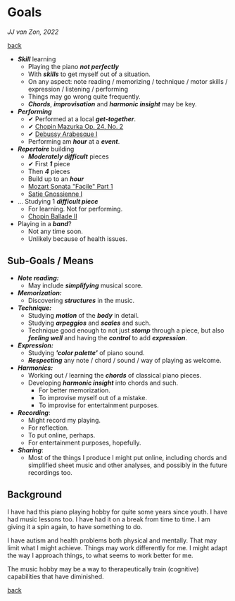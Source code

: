 Goals
=====

*JJ van Zon, 2022*

[back](./)

- ***Skill*** learning
    - Playing the piano ***not perfectly***
    - With ***skills*** to get myself out of a situation.
    - On any aspect: note reading / memorizing / technique / motor skills / expression / listening / performing
    - Things may go wrong quite frequently.
    - ***Chords***, ***improvisation*** and ***harmonic insight*** may be key.
- ***Performing***
    - ✔ Performed at a local ***get-together***.
    - ✔ [Chopin Mazurka Op. 24, No. 2](chopin-mazurka-op-24-no-2)
    - ✔ [Debussy Arabesque Ⅰ](debussy-arabesque-1)
    - Performing am ***hour*** at a ***event***.
- ***Repertoire*** building
    - ***Moderately difficult*** pieces
    - ✔ First ***1*** piece
    - Then ***4*** pieces
    - Build up to an ***hour***
    - [Mozart Sonata "Facile" Part 1](mozart-sonata-facile-part-1-practice-schema.md)
    - [Satie Gnossienne Ⅰ](satie-gnossienne-1)
- ... Studying 1 ***difficult piece***
    - For learning. Not for performing.
    -  [Chopin Ballade Ⅱ](chopin-ballade-2)
- Playing in a ***band***?
    - Not any time soon.
    - Unlikely because of health issues.

Sub-Goals / Means
-----------------

- ***Note reading:***
    - May include ***simplifying*** musical score.
- ***Memorization:***
    - Discovering ***structures*** in the music.
- ***Technique:***
    - Studying ***motion*** of the ***body*** in detail.
    - Studying ***arpeggios*** and ***scales*** and such.
    - Technique good enough to not just ***stomp*** through a piece, but also ***feeling well*** and having the ***control*** to add ***expression***.
- ***Expression:***
    - Studying ***'color palette'*** of piano sound.
    - ***Respecting*** any note / chord / sound / way of playing as welcome.
- ***Harmonics:***
    - Working out / learning the ***chords*** of classical piano pieces.
    - Developing ***harmonic insight*** into chords and such.
        - For better memorization.
        - To improvise myself out of a mistake.
        - To improvise for entertainment purposes.
- ***Recording***:
    - Might record my playing.
    - For reflection.
    - To put online, perhaps.
    - For entertainment purposes, hopefully.
- ***Sharing***:
    - Most of the things I produce I might put online, including chords and simplified sheet music and other analyses, and possibly in the future recordings too.

Background
----------

I have had this piano playing hobby for quite some years since youth. I have had music lessons too. I have had it on a break from time to time. I am giving it a spin again, to have something to do.

I have autism and health problems both physical and mentally. That may limit what I might achieve. Things may work differently for me. I might adapt the way I approach things, to what seems to work better for me.

The music hobby may be a way to therapeutically train (cognitive) capabilities that have diminished.

[back](./)